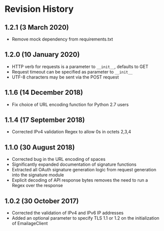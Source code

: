 # Revision History

## 1.2.1 (3 March 2020)

- Remove mock dependency from requirements.txt

## 1.2.0 (10 January 2020)

- HTTP verb for requests is a parameter to `__init__`, defaults to GET
- Request timeout can be specified as parameter to `__init__`
- UTF-8 characters may be sent via the POST request

## 1.1.6 (14 December 2018)

 - Fix choice of URL encoding function for Python 2.7 users


## 1.1.4 (17 September 2018)

 - Corrected IPv4 validation Regex to allow 0s in octets 2,3,4

## 1.1.0 (30 August 2018)

 - Corrected bug in the URL encoding of spaces
 - Significantly expanded documentation of signature functions
 - Extracted all OAuth signature generation logic from request generation into the signature module
 - Explicit decoding of API response bytes removes the need to run a Regex over the response

## 1.0.2 (30 October 2017)

 - Corrected the validation of IPv4 and IPv6 IP addresses
 - Added an optional parameter to specify TLS 1.1 or 1.2 on the initialization of EmailageClient
